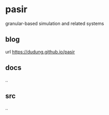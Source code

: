# pasir
granular-based simulation and related systems


## blog
url https://dudung.github.io/pasir


## docs
..


## src
..
